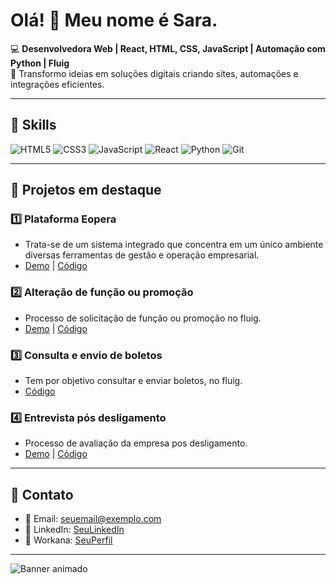 # Olá! 👋 Meu nome é Sara.

💻 **Desenvolvedora Web | React, HTML, CSS, JavaScript | Automação com Python | Fluig**  
🚀 Transformo ideias em soluções digitais criando sites, automações e integrações eficientes.

---

## 🔹 Skills
![HTML5](https://img.shields.io/badge/HTML5-E34F26?style=flat-square&logo=html5&logoColor=white)
![CSS3](https://img.shields.io/badge/CSS3-1572B6?style=flat-square&logo=css3&logoColor=white)
![JavaScript](https://img.shields.io/badge/JavaScript-F7DF1E?style=flat-square&logo=javascript&logoColor=black)
![React](https://img.shields.io/badge/React-61DAFB?style=flat-square&logo=react&logoColor=black)
![Python](https://img.shields.io/badge/Python-3776AB?style=flat-square&logo=python&logoColor=white)
![Git](https://img.shields.io/badge/Git-F05032?style=flat-square&logo=git&logoColor=white)

---

## 🔹 Projetos em destaque
### 1️⃣ Plataforma Eopera
- Trata-se de um sistema integrado que concentra em um único ambiente diversas ferramentas de gestão e operação empresarial. 
- [Demo](#) | [Código](#)

### 2️⃣ Alteração de função ou promoção
- Processo de solicitação de função ou promoção no fluig. 
- [Demo](#) | [Código](#)

### 3️⃣ Consulta e envio de boletos
- Tem por objetivo consultar e enviar boletos, no fluig.  
- [Código](#)

### 4️⃣ Entrevista pós desligamento
- Processo de avaliação da empresa pos desligamento.
- [Demo](#) | [Código](#)

---

## 🔹 Contato
- 📧 Email: seuemail@exemplo.com  
- 🔗 LinkedIn: [SeuLinkedIn](https://www.linkedin.com/in/sara-oliveira-32a371198/)  
- 💬 Workana: [SeuPerfil](https://www.workana.com/freelancer/7f6d027eed21c97d6d249fa8a55c793a)

---

![Banner animado](https://media.giphy.com/media/26AHONQ79FdWZhAI0/giphy.gif)  

